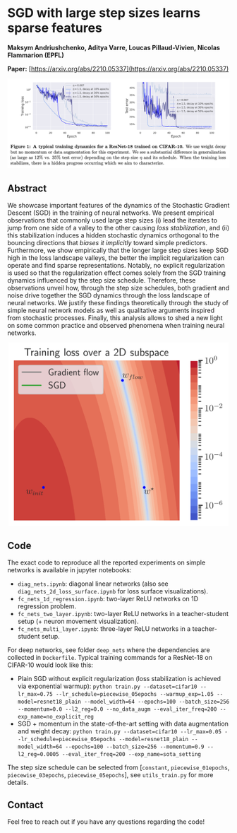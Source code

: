 # SGD with large step sizes learns sparse features

**Maksym Andriushchenko, Aditya Varre, Loucas Pillaud-Vivien, Nicolas Flammarion (EPFL)**

**Paper:** [https://arxiv.org/abs/2210.05337](https://arxiv.org/abs/2210.05337)


<p align="center"><img src="images/fig1.png" width="900" /></p>

## Abstract
We showcase important features of the dynamics of the Stochastic Gradient Descent (SGD) in the training of neural networks. We present empirical observations that commonly used large step sizes (i) lead the iterates to jump from one side of a valley to the other causing *loss stabilization*, and (ii) this stabilization induces a hidden stochastic dynamics orthogonal to the bouncing directions that *biases it implicitly* toward simple predictors. Furthermore, we show empirically that the longer large step sizes keep SGD high in the loss landscape valleys, the better the implicit regularization can operate and find sparse representations. Notably, no explicit regularization is used so that the regularization effect comes solely from the SGD training dynamics influenced by the step size schedule. Therefore, these observations unveil how, through the step size schedules, both gradient and noise drive together the SGD dynamics through the loss landscape of neural networks. We justify these findings theoretically through the study of simple neural network models as well as qualitative arguments inspired from stochastic processes. Finally, this analysis allows to shed a new light on some common practice and observed phenomena when training neural networks.

<p align="center"><img src="images/twitter.gif" width="500" /></p>
<!-- <p align="center"><video src="images/twitter.mp4" controls="controls" style="max-width: 500px;"></video></p> -->
<!-- <p align="center"><video width="400px" src="https://user-images.githubusercontent.com/14852704/195183184-dca5111c-2093-429e-816f-ce25b4c3e2a0.mp4" controls="controls" loop="true" autoplay="autoplay" controls muted></video></p> -->



## Code
The exact code to reproduce all the reported experiments on simple networks is available in jupyter notebooks:
- `diag_nets.ipynb`: diagonal linear networks (also see `diag_nets_2d_loss_surface.ipynb` for loss surface visualizations).
- `fc_nets_1d_regression.ipynb`: two-layer ReLU networks on 1D regression problem.
- `fc_nets_two_layer.ipynb`: two-layer ReLU networks in a teacher-student setup (+ neuron movement visualization).
- `fc_nets_multi_layer.ipynb`: three-layer ReLU networks in a teacher-student setup.

For deep networks, see folder `deep_nets` where the dependencies are collected in `Dockerfile`. Typical training commands for a ResNet-18 on CIFAR-10 would look like this:
- Plain SGD without explicit regularization (loss stabilization is achieved via exponential warmup): `python train.py --dataset=cifar10 --lr_max=0.75 --lr_schedule=piecewise_05epochs --warmup_exp=1.05 --model=resnet18_plain --model_width=64 --epochs=100 --batch_size=256 --momentum=0.0 --l2_reg=0.0 --no_data_augm --eval_iter_freq=200 --exp_name=no_explicit_reg`
- SGD + momentum in the state-of-the-art setting with data augmentation and weight decay: `python train.py --dataset=cifar10 --lr_max=0.05 --lr_schedule=piecewise_05epochs --model=resnet18_plain --model_width=64 --epochs=100 --batch_size=256 --momentum=0.9 --l2_reg=0.0005 --eval_iter_freq=200 --exp_name=sota_setting`

The step size schedule can be selected from [`constant`, `piecewise_01epochs`, `piecewise_03epochs`, `piecewise_05epochs`], see `utils_train.py` for more details.


## Contact
Feel free to reach out if you have any questions regarding the code!

